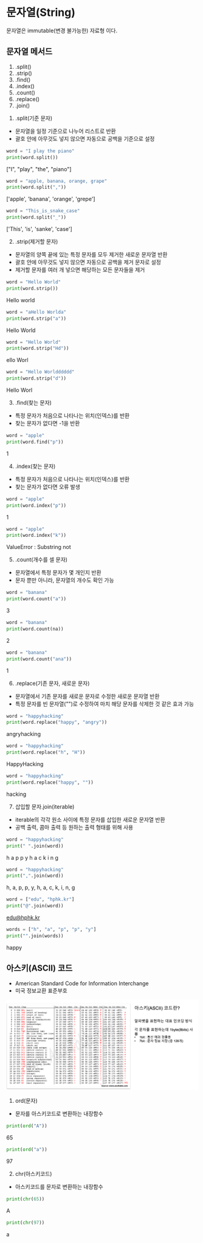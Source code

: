 # 문자열(String)

문자열은 immutable(변경 불가능한) 자료형 이다.



## 문자열 메서드

1. .split()
2. .strip()
3. .find()
4. .index()
5. .count()
6. .replace()
7. .join()



1) .split(기준 문자)

- 문자열을 일정 기준으로 나누어 리스트로 반환
- 괄호 안에 아무것도 넣지 않으면 자동으로 공백을 기준으로 설정

```python
word = "I play the piano"
print(word.split())
```

["I", "play", "the", "piano"]

```python
word = "apple, banana, orange, grape"
print(word.split(","))
```

['apple', 'banana', 'orange', 'grepe']

```python
word = "This_is_snake_case"
print(word.split("_"))
```

['This', 'is', 'sanke', 'case']



2. .strip(제거할 문자)

- 문자열의 양쪽 끝에 있는 특정 문자를 모두 제거한 새로운 문자열 반환
- 괄호 안에 아무것도 넣지 않으면 자동으로 공백을 제거 문자로 설정
- 제거할 문자를 여러 개 넣으면 해당하는 모든 문자들을 제거

```python
word = "Hello World"
print(word.strip())
```

Hello world

```python
word = "aHello Worlda"
print(word.strip("a"))
```

Hello World

```python
word = "Hello World"
print(word.strip("Hd"))
```

ello Worl

```python
word = "Hello Worldddddd"
print(word.strip("d"))
```

Hello Worl



3. .find(찾는 문자)

- 특정 문자가 처음으로 나타나는 위치(인덱스)를 반환
- 찾는 문자가 없다면 -1을 반환

```python
word = "apple"
print(word.find("p"))
```

1



4. .index(찾는 문자)

- 특정 문자가 처음으로 나타나는 위치(인덱스)를 반환
- 찾는 문자가 없다면 오류 발생

```python
word = "apple"
print(word.index("p"))
```

1

```python
word = "apple"
print(word.index("k"))
```

ValueError : Substring not



5. .count(개수를 셀 문자)

- 문자열에서 특정 문자가 몇 개인지 반환
- 문자 뿐만 아니라, 문자열의 개수도 확인 가능

```python
word = "banana"
print(word.count("a"))
```

3

```python
word = "banana"
print(word.count(na))
```

2

```python
word = "banana"
print(word.count("ana"))
```

1



6. .replace(기존 문자, 새로운 문자)

- 문자열에서 기존 문자를 새로운 문자로 수정한 새로운 문자열 반환
- 특정 문자를 빈 문자열("")로 수정하여 마치 해당 문자를 삭제한 것 같은 효과 가능

```python
word = "happyhacking"
print(word.replace("happy", "angry"))
```

angryhacking

```python
word = "happyhacking"
print(word.replace("h", "H"))
```

HappyHacking

```python
word = "happyhacking"
print(word.replace("happy", ""))
```

hacking



7. 삽입할 문자.join(iterable)

- iterable의 각각 원소 사이에 특정 문자를 삽입한 새로운 문자열 반환
- 공백 출력, 콤마 출력 등 원하는 출력 형태를 위해 사용

```python
word = "happyhacking"
print(" ".join(word))
```

h a p p y h a c k i n g

```python
word = "happyhacking"
print(",".join(word))
```

h, a, p, p, y, h, a, c, k, i, n, g

```python
word = ["edu", "hphk.kr"]
print("@".join(word))
```

edu@hphk.kr

```python
words = ["h", "a", "p", "p", "y"]
print("".join(words))
```

happy



## 아스키(ASCII) 코드

- American Standard Code for Information Interchange
- 미국 정보교환 표준부호

![자료구조03-1](/python/images/%EC%9E%90%EB%A3%8C%EA%B5%AC%EC%A1%B003-1.png)


1. ord(문자)

- 문자를 아스키코드로 변환하는 내장함수

```python
print(ord("A"))
```

65

```python
print(ord("a"))
```

97



2. chr(아스키코드)

- 아스키코드를 문자로 변환하는 내장함수

```python
print(chr(65))
```

A

```python
print(chr(97))
```

a